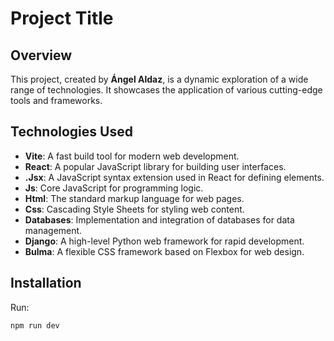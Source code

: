 # Project Title

## Overview

This project, created by **Ángel Aldaz**, is a dynamic exploration of a wide range of technologies. It showcases the application of various cutting-edge tools and frameworks.

## Technologies Used

- **Vite**: A fast build tool for modern web development.
- **React**: A popular JavaScript library for building user interfaces.
- **.Jsx**: A JavaScript syntax extension used in React for defining elements.
- **Js**: Core JavaScript for programming logic.
- **Html**: The standard markup language for web pages.
- **Css**: Cascading Style Sheets for styling web content.
- **Databases**: Implementation and integration of databases for data management.
- **Django**: A high-level Python web framework for rapid development.
- **Bulma**: A flexible CSS framework based on Flexbox for web design.

## Installation

Run:

```bash
npm run dev
```
